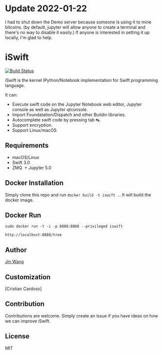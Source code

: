 # Update 2022-01-22

I had to shut down the Demo server because someone is using it to mine bitcoins. (by default, jupyter will allow anyone to create a terminal and there's no way to disable it easily.) If anyone is interested in setting it up locally, I'm glad to help.


# iSwift

[![Build Status](https://travis-ci.org/KelvinJin/iSwift.svg?branch=master)](https://travis-ci.org/KelvinJin/iSwift)

iSwift is the kernel IPython/Notebook implementation for Swift programming language.

It can:
  + Execute swift code on the Jupyter Notebook web editor, Jupyter console as well as Jupyter qtconsole.
  + Import Foundatation/Dispatch and other Buildin libraries.
  + Autocomplete swift code by pressing tab ↹.
  + Support encryption.
  + Support Linux/macOS

## Requirements

  + macOS/Linux
  + Swift 3.0
  + ZMQ
  + Jupyter 5.0

## Docker Installation

Simply clone this repo and run `docker build -t iswift .`. It will build the docker image.

## Docker Run
```
sudo docker run -t -i -p 8888:8888 --privileged iswift

http://localhost:8888/tree
```
## Author

[Jin Wang](https://twitter.com/jinw1990)

## Customization
[Cristian Cardoso] 

## Contribution

Contributions are welcome. Simply create an issue if you have ideas on how we
can improve iSwift.

## License
MIT
